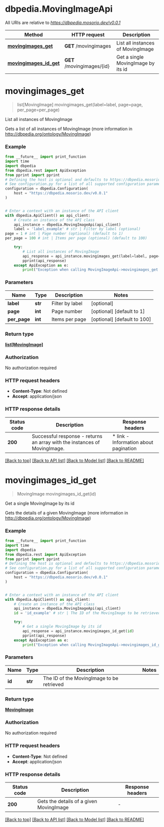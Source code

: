 # dbpedia.MovingImageApi

All URIs are relative to *https://dbpedia.mosorio.dev/v0.0.1*

Method | HTTP request | Description
------------- | ------------- | -------------
[**movingimages_get**](MovingImageApi.md#movingimages_get) | **GET** /movingimages | List all instances of MovingImage
[**movingimages_id_get**](MovingImageApi.md#movingimages_id_get) | **GET** /movingimages/{id} | Get a single MovingImage by its id


# **movingimages_get**
> list[MovingImage] movingimages_get(label=label, page=page, per_page=per_page)

List all instances of MovingImage

Gets a list of all instances of MovingImage (more information in http://dbpedia.org/ontology/MovingImage)

### Example

```python
from __future__ import print_function
import time
import dbpedia
from dbpedia.rest import ApiException
from pprint import pprint
# Defining the host is optional and defaults to https://dbpedia.mosorio.dev/v0.0.1
# See configuration.py for a list of all supported configuration parameters.
configuration = dbpedia.Configuration(
    host = "https://dbpedia.mosorio.dev/v0.0.1"
)


# Enter a context with an instance of the API client
with dbpedia.ApiClient() as api_client:
    # Create an instance of the API class
    api_instance = dbpedia.MovingImageApi(api_client)
    label = 'label_example' # str | Filter by label (optional)
page = 1 # int | Page number (optional) (default to 1)
per_page = 100 # int | Items per page (optional) (default to 100)

    try:
        # List all instances of MovingImage
        api_response = api_instance.movingimages_get(label=label, page=page, per_page=per_page)
        pprint(api_response)
    except ApiException as e:
        print("Exception when calling MovingImageApi->movingimages_get: %s\n" % e)
```

### Parameters

Name | Type | Description  | Notes
------------- | ------------- | ------------- | -------------
 **label** | **str**| Filter by label | [optional] 
 **page** | **int**| Page number | [optional] [default to 1]
 **per_page** | **int**| Items per page | [optional] [default to 100]

### Return type

[**list[MovingImage]**](MovingImage.md)

### Authorization

No authorization required

### HTTP request headers

 - **Content-Type**: Not defined
 - **Accept**: application/json

### HTTP response details
| Status code | Description | Response headers |
|-------------|-------------|------------------|
**200** | Successful response - returns an array with the instances of MovingImage. |  * link - Information about pagination <br>  |

[[Back to top]](#) [[Back to API list]](../README.md#documentation-for-api-endpoints) [[Back to Model list]](../README.md#documentation-for-models) [[Back to README]](../README.md)

# **movingimages_id_get**
> MovingImage movingimages_id_get(id)

Get a single MovingImage by its id

Gets the details of a given MovingImage (more information in http://dbpedia.org/ontology/MovingImage)

### Example

```python
from __future__ import print_function
import time
import dbpedia
from dbpedia.rest import ApiException
from pprint import pprint
# Defining the host is optional and defaults to https://dbpedia.mosorio.dev/v0.0.1
# See configuration.py for a list of all supported configuration parameters.
configuration = dbpedia.Configuration(
    host = "https://dbpedia.mosorio.dev/v0.0.1"
)


# Enter a context with an instance of the API client
with dbpedia.ApiClient() as api_client:
    # Create an instance of the API class
    api_instance = dbpedia.MovingImageApi(api_client)
    id = 'id_example' # str | The ID of the MovingImage to be retrieved

    try:
        # Get a single MovingImage by its id
        api_response = api_instance.movingimages_id_get(id)
        pprint(api_response)
    except ApiException as e:
        print("Exception when calling MovingImageApi->movingimages_id_get: %s\n" % e)
```

### Parameters

Name | Type | Description  | Notes
------------- | ------------- | ------------- | -------------
 **id** | **str**| The ID of the MovingImage to be retrieved | 

### Return type

[**MovingImage**](MovingImage.md)

### Authorization

No authorization required

### HTTP request headers

 - **Content-Type**: Not defined
 - **Accept**: application/json

### HTTP response details
| Status code | Description | Response headers |
|-------------|-------------|------------------|
**200** | Gets the details of a given MovingImage |  -  |

[[Back to top]](#) [[Back to API list]](../README.md#documentation-for-api-endpoints) [[Back to Model list]](../README.md#documentation-for-models) [[Back to README]](../README.md)

